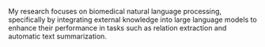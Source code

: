 My research focuses on biomedical natural language processing, specifically by integrating external knowledge into large language models to enhance their performance in tasks such as relation extraction and automatic text summarization. <br>
